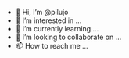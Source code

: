 - 👋 Hi, I’m @pilujo
- 👀 I’m interested in ...
- 🌱 I’m currently learning ...
- 💞️ I’m looking to collaborate on ...
- 📫 How to reach me ...

<!---
pilujo/pilujo is a ✨ special ✨ repository because its `README.md` (this file) appears on your GitHub profile.
You can click the Preview link to take a look at your changes.
--->
